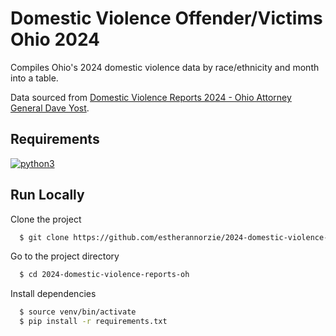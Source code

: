 # Domestic Violence Offender/Victims Ohio 2024

Compiles Ohio's 2024 domestic violence data by race/ethnicity and month into a table.

Data sourced from [Domestic Violence Reports 2024 - Ohio Attorney General Dave Yost](https://www.ohioattorneygeneral.gov/Files/Reports/Domestic-Violence-Reports/Domestic-Violence-Reports-2024).
## Requirements
    
[![python3](https://img.shields.io/badge/python3-4481DC
)](https://www.python.org/downloads/)
## Run Locally

Clone the project

```bash
  $ git clone https://github.com/estherannorzie/2024-domestic-violence-reports-oh/tree/main
```

Go to the project directory

```bash
  $ cd 2024-domestic-violence-reports-oh
```

Install dependencies

```bash
  $ source venv/bin/activate
  $ pip install -r requirements.txt
```
